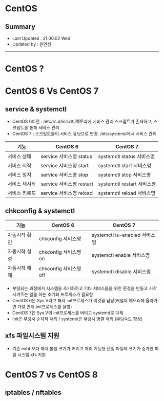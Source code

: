 CentOS
====================================
## Summary
- Last Updated : 21.06.02 Wed    
- Updated by : 윤연선
-----------------------------------

# CentOS ?

# CentOS 6 Vs CentOS 7
## service & systemctl
* CentOS 6이전 : /etc/rc.d/init.d디렉토리에 서비스 관리 스크립트가 존재하고, 스크립트를 통해 서비스 관리
* CentOS 7 : 스크립트들이 서비스 유닛으로 변경. /etc/systemd에서 서비스 관리
   
|기능|CentOS 6|CentOS 7|
|------|---|---|
|서비스 상태|service 서비스명 status|systemctl status 서비스명|
|서비스 시작|service 서비스명 start|systemctl start 서비스명|
|서비스 정지|service 서비스명 stop|systemctl stop 서비스명|
|서비스 재시작|service 서비스명 restart|systemctl restart 서비스명|
|서비스 리로드|service 서비스명 reload|systemctl reload 서비스명|
   

## chkconfig & systemctl
   
|기능|CentOS 6|CentOS 7|
|------|---|---|
|자동시작 확인|chkconfig 서비스명|systemctl is-enabled 서비스명|
|자동시작 설정|chkconfig 서비스명 on|systemctl enable 서비스명|
|자동시작 해제|chkconfig 서비스명 off|systemctl disable 서비스명|


* 부팅되는 과정에서 시스템을 초기화하고 기타 서비스들을 위한 환경을 만들고 시작시켜주는 일을 하는 초기화 프로세스가 필요함
* CentOS 6은 Sys V라고 해서 init프로세스가 이것을 담당(커널이 메모리에 올라가면 가장 먼저 init프로세스를 실행)
* CentOS 7은 Sys V의 init프로세스를 버리고 systemd로 대체. 
* init은 부팅시 순차적 처리 / systemd은 부팅시 병렬 처리 (부팅속도 향상)

## xfs 파일시스템 지원
* 기존 ext4 보다 최대 볼륨 크기가 커지고 처리 가능한 단일 파일의 크기가 증가한 파일 시스템 xfs 지원


# CentOS 7 vs CentOS 8

## iptables / nftables





